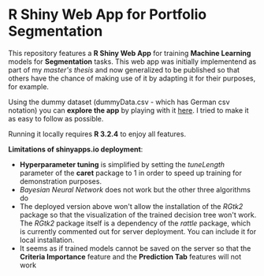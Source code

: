 # R Shiny Web App for Portfolio Segmentation
This repository features a **R Shiny Web App** for training **Machine Learning** models for **Segmentation** tasks. This web app was initially implementend as part of my _master's thesis_ and now generalized to be published so that others have the chance of making use of it by adapting it for their purposes, for example. 

Using the dummy dataset (dummyData.csv - which has German csv notation) you can **explore the app** by playing with it [here](https://r-haase.shinyapps.io/R-Shiny-Web-App-for-Segmentation/). I tried to make it as easy to follow as possible.

Running it locally requires **R 3.2.4** to enjoy all features.

**Limitations of shinyapps.io deployment**:
- **Hyperparameter tuning** is simplified by setting the _tuneLength_ parameter of the **caret** package to 1 in order to speed up training for demonstration purposes.   
- _Bayesian Neural Network_ does not work but the other three algorithms do     
-  The deployed version above won't allow the installation of the _RGtk2_ package so that the visualization of the trained decision tree won't work. The _RGtk2_ package itself is a dependency of the _rattle_ package, which is currently commented out for server deployment. You can include it for local installation.     
- It seems as if trained models cannot be saved on the server so that the **Criteria Importance** feature and the **Prediction Tab** features will not work   
